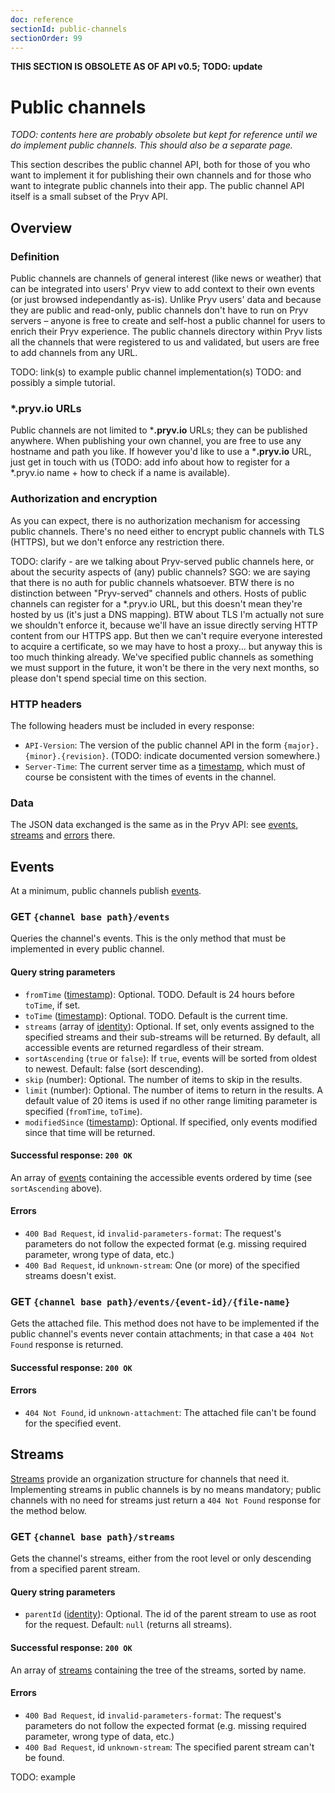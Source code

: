 ```yaml
---
doc: reference
sectionId: public-channels
sectionOrder: 99
---
```


**THIS SECTION IS OBSOLETE AS OF API v0.5; TODO: update**

# Public channels

*TODO: contents here are probably obsolete but kept for reference until we do implement public channels. This should also be a separate page.*

This section describes the public channel API, both for those of you who want to implement it for publishing their own channels and for those who want to integrate public channels into their app. The public channel API itself is a small subset of the Pryv API.


## Overview

### Definition

Public channels are channels of general interest (like news or weather) that can be integrated into users' Pryv view to add context to their own events (or just browsed independantly as-is). Unlike Pryv users' data and because they are public and read-only, public channels don't have to run on Pryv servers – anyone is free to create and self-host a public channel for users to enrich their Pryv experience. The public channels directory within Pryv lists all the channels that were registered to us and validated, but users are free to add channels from any URL.

TODO: link(s) to example public channel implementation(s)
TODO: and possibly a simple tutorial.

### ***.pryv.io** URLs

Public channels are not limited to ***.pryv.io** URLs; they can be published anywhere. When publishing your own channel, you are free to use any hostname and path you like. If however you'd like to use a ***.pryv.io** URL, just get in touch with us (TODO: add info about how to register for a *.pryv.io name + how to check if a name is available).


### Authorization and encryption

As you can expect, there is no authorization mechanism for accessing public channels. There's no need either to encrypt public channels with TLS (HTTPS), but we don't enforce any restriction there.

TODO: clarify - are we talking about Pryv-served public channels here, or about the security aspects of (any) public channels? SGO: we are saying that there is no auth for public channels whatsoever. BTW there is no distinction between "Pryv-served" channels and others. Hosts of public channels can register for a *.pryv.io URL, but this doesn't mean they're hosted by us (it's just a DNS mapping). BTW about TLS I'm actually not sure we shouldn't enforce it, because we'll have an issue directly serving HTTP content from our HTTPS app. But then we can't require everyone interested to acquire a certificate, so we may have to host a proxy... but anyway this is too much thinking already. We've specified public channels as something we must support in the future, it won't be there in the very next months, so please don't spend special time on this section.

### HTTP headers

The following headers must be included in every response:

- `API-Version`: The version of the public channel API in the form `{major}.{minor}.{revision}`. (TODO: indicate documented version somewhere.)
- `Server-Time`: The current server time as a [timestamp](#data-structure-timestamp), which must of course be consistent with the times of events in the channel.


### Data

The JSON data exchanged is the same as in the Pryv API: see [events](#data-structure-event), [streams](#data-structure-stream) and [errors](#data-structure-error) there.


## Events

At a minimum, public channels publish [events](#data-structure-event).


### GET `{channel base path}/events`

Queries the channel's events. This is the only method that must be implemented in every public channel.

#### Query string parameters

- `fromTime` ([timestamp](#data-structure-timestamp)): Optional. TODO. Default is 24 hours before `toTime`, if set.
- `toTime` ([timestamp](#data-structure-timestamp)): Optional. TODO. Default is the current time.
- `streams` (array of [identity](#data-structure-identity)): Optional. If set, only events assigned to the specified streams and their sub-streams will be returned. By default, all accessible events are returned regardless of their stream.
- `sortAscending` (`true` or `false`): If `true`, events will be sorted from oldest to newest. Default: false (sort descending).
- `skip` (number): Optional. The number of items to skip in the results.
- `limit` (number): Optional. The number of items to return in the results. A default value of 20 items is used if no other range limiting parameter is specified (`fromTime`, `toTime`).
- `modifiedSince` ([timestamp](#data-structure-timestamp)): Optional. If specified, only events modified since that time will be returned.

#### Successful response: `200 OK`

An array of [events](#data-structure-event) containing the accessible events ordered by time (see `sortAscending` above).

#### Errors

- `400 Bad Request`, id `invalid-parameters-format`: The request's parameters do not follow the expected format (e.g. missing required parameter, wrong type of data, etc.)
- `400 Bad Request`, id `unknown-stream`: One (or more) of the specified streams doesn't exist.


### GET `{channel base path}/events/{event-id}/{file-name}`

Gets the attached file. This method does not have to be implemented if the public channel's events never contain attachments; in that case a `404 Not Found` response is returned.

#### Successful response: `200 OK`

#### Errors

- `404 Not Found`, id `unknown-attachment`: The attached file can't be found for the specified event.


## Streams

[Streams](#data-structure-stream) provide an organization structure for channels that need it. Implementing streams in public channels is by no means mandatory; public channels with no need for streams just return a `404 Not Found` response for the method below.


### GET `{channel base path}/streams`

Gets the channel's streams, either from the root level or only descending from a specified parent stream.

#### Query string parameters

- `parentId` ([identity](#data-structure-identity)): Optional. The id of the parent stream to use as root for the request. Default: `null` (returns all streams).

#### Successful response: `200 OK`

An array of [streams](#data-structure-stream) containing the tree of the streams, sorted by name.

#### Errors

- `400 Bad Request`, id `invalid-parameters-format`: The request's parameters do not follow the expected format (e.g. missing required parameter, wrong type of data, etc.)
- `400 Bad Request`, id `unknown-stream`: The specified parent stream can't be found.

TODO: example
